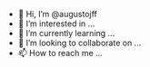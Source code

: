- 👋 Hi, I’m @augustojff
- 👀 I’m interested in ...
- 🌱 I’m currently learning ...
- 💞️ I’m looking to collaborate on ...
- 📫 How to reach me ...

<!---
augustojff/augustojff is a ✨ special ✨ repository because its `README.md` (this file) appears on your GitHub profile.
You can click the Preview link to take a look at your changes.
--->
